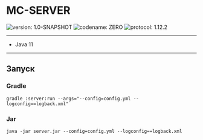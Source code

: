 # MC-SERVER

![version: 1.0-SNAPSHOT](https://img.shields.io/badge/version-1.0-05b.svg?style=flat)
![codename: ZERO](https://img.shields.io/badge/codename-ZERO-509.svg?style=flat)
![protocol: 1.12.2](https://img.shields.io/badge/protocol-1.12.2-075.svg?style=flat)

---

* Java 11

---

## Запуск

### Gradle

```shell
gradle :server:run --args="--config=config.yml --logconfig==logback.xml"
```

### Jar

```shell
java -jar server.jar --config=config.yml --logconfig==logback.xml
```